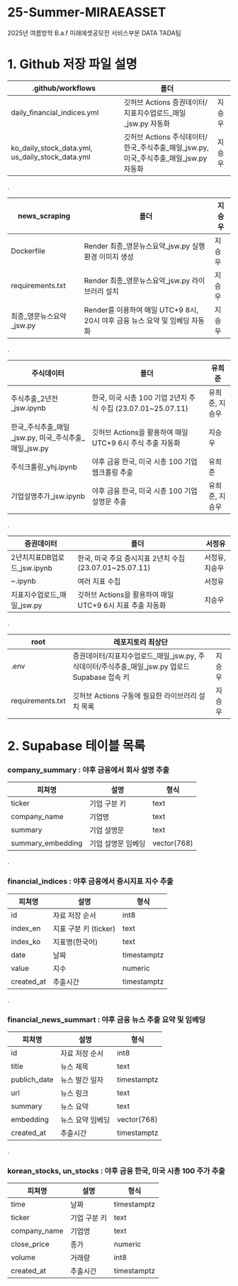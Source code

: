 # 25-Summer-MIRAEASSET
2025년 여름방학 B.a.f 미래에셋공모전 서비스부분 DATA TADA팀

# 1. Github 저장 파일 설명
| .github/workflows | 폴더 |  |  
|---|---|---|  
| daily_financial_indices.yml | 깃허브 Actions 증권데이터/지표지수업로드_매일_jsw.py 자동화 | 지승우 |  
| ko_daily_stock_data.yml, us_daily_stock_data.yml | 깃허브 Actions 주식데이터/한국_주식추출_매일_jsw.py, 미국_주식추출_매일_jsw.py 자동화 | 지승우 |  

.
   
| news_scraping | 폴더 | 지승우 |  
|---|---|---|   
| Dockerfile | Render 최종_영문뉴스요약_jsw.py 실행환경 이미지 생성 | 지승우 |  
| requirements.txt | Render 최종_영문뉴스요약_jsw.py 라이브러리 설치 | 지승우 | 
| 최종_영문뉴스요약_jsw.py | Render를 이용하여 매일 UTC+9 8시, 20시 야후 금융 뉴스 요약 및 임베딩 자동화 | 지승우 |

.
   
| 주식데이터 | 폴더 | 유희준 |  
|---|---|---|   
| 주식추출_2년전_jsw.ipynb | 한국, 미국 시총 100 기업 2년치 주식 수집 (23.07.01~25.07.11) | 유희준, 지승우 |  
| 한국_주식추출_매일_jsw.py, 미국_주식추출_매일_jsw.py | 깃허브 Actions을 활용하여 매일 UTC+9 6시 주식 추출 자동화 | 지승우 | 
| 주식크롤링_yhj.ipynb | 야후 금융 한국, 미국 시총 100 기업 웹크롤링 추출 | 유희준 |
| 기업설명추가_jsw.ipynb | 야후 금융 한국, 미국 시총 100 기업 설명문 추출 | 유희준, 지승우 |

.
   
| 증권데이터 | 폴더 | 서정유 |  
|---|---|---|   
| 2년치지표DB업로드_jsw.ipynb | 한국, 미국 주요 증시지표 2년치 수집 (23.07.01~25.07.11) | 서정유, 지승우 |  
| ~.ipynb | 여러 지표 수집  | 서정유 | 
| 지표지수업로드_매일_jsw.py | 깃허브 Actions을 활용하여 매일 UTC+9 6시 지표 추출 자동화 | 지승우 |

.

| root | 레포지토리 최상단 |  |  
|---|---|---|   
| .env | 증권데이터/지표지수업로드_매일_jsw.py, 주식데이터/주식추출_매일_jsw.py 업로드 Supabase 접속 키 | 지승우 |  
| requirements.txt | 깃허브 Actions 구동에 필요한 라이브러리 설치 목록 | 지승우 | 

# 2. Supabase 테이블 목록 

### company_summary : 야후 금융에서 회사 설명 추출
| 피쳐명 | 설명 | 형식 |    
|---|---|---|  
| ticker | 기업 구분 키 | text |   
| company_name | 기업명 | text |  
| summary | 기업 설명문 | text |  
| summary_embedding | 기업 설명문 임베딩 | vector(768) |  

. 

### financial_indices : 야후 금융에서 증시지표 지수 추출
| 피쳐명 | 설명 | 형식 |   
|---|---|---|  
| id | 자료 저장 순서 | int8 |  
| index_en | 지표 구분 키 (ticker) | text |  
| index_ko | 지표명(한국어) | text |  
| date | 날짜 | timestamptz |
| value | 지수 | numeric |
| created_at | 추출시간 | timestamptz |  

. 

### financial_news_summart : 야후 금융 뉴스 추출 요약 및 임베딩
| 피쳐명 | 설명 | 형식 |   
|---|---|---|  
| id | 자료 저장 순서 | int8 |  
| title | 뉴스 제목 | text |  
| publich_date | 뉴스 발간 일자 | timestamptz |  
| url | 뉴스 링크 | text |
| summary | 뉴스 요약 | text |
| embedding | 뉴스 요약 임베딩 | vector(768) |
| created_at | 추출시간 | timestamptz |

. 

### korean_stocks, un_stocks : 야후 금융 한국, 미국 시총 100 주가 추출
| 피쳐명 | 설명 | 형식 |   
|---|---|---|  
| time | 날짜 | timestamptz |  
| ticker | 기업 구분 키 | text |  
| company_name | 기업명 | text |  
| close_price | 종가 | numeric |
| volume | 거래량 | int8 |
| created_at | 추출시간 | timestamptz |

